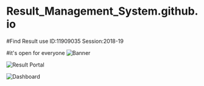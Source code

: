 # Result_Management_System.github.io
#Find Result
use ID:11909035
Session:2018-19


#it's open for everyone
![Banner](https://github.com/MeHer-Niger/Result-Management-System.github.io/assets/125810852/4f157cd5-f5fc-43ab-abd8-3e852d3f80ac)

![Result Portal](https://github.com/MeHer-Niger/Result-Management-System.github.io/assets/125810852/1e93e4ff-2b4e-449e-a376-63e470bdabec)

![Dashboard](https://github.com/MeHer-Niger/Result-Management-System.github.io/assets/125810852/72b86ff8-0f28-4269-b0db-eae0cce723ca)
